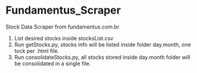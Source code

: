 # Fundamentus_Scraper
Stock Data Scraper from fundamentus.com.br

1. List desired stocks inside stocksList.csv
2. Run getStocks.py, stocks info will be listed inside folder day.month, one tock per .html file.
3. Run consolidateStocks.py, all stocks stored inside day.month folder will be consolidated in a single file.

